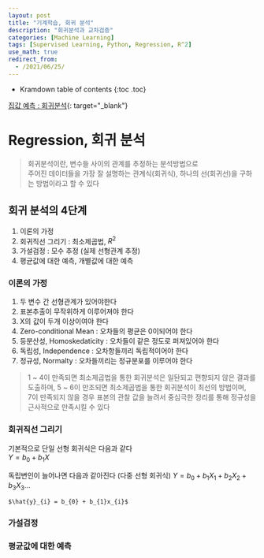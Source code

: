 ```yaml
---
layout: post
title: "기계학습, 회귀 분석"
description: "회귀분석과 교차검증"
categories: [Machine Learning]
tags: [Supervised Learning, Python, Regression, R^2]
use_math: true
redirect_from:
  - /2021/06/25/
---
```


* Kramdown table of contents
{:toc .toc}

[집값 예측 : 회귀분석](https://www.kaggle.com/s1hyeon/house-price-regression/edit "캐글, House Price Predict"){: target="_blank"}    


# Regression, 회귀 분석    
> 회귀분석이란, 변수들 사이의 관계를 추정하는 분석방법으로    
> 주어진 데이터들을 가장 잘 설명하는 관계식(회귀식), 하나의 선(회귀선)을 구하는 방법이라고 할 수 있다

## 회귀 분석의 4단계
1. 이론의 가정    
2. 회귀직선 그리기 : 최소제곱법, $R^2$    
3. 가설검정 : 모수 추정 (실제 선형관계 추정)    
4. 평균값에 대한 예측, 개별값에 대한 예측    


### 이론의 가정    
1. 두 변수 간 선형관계가 있어야한다
2. 표본추출이 무작위하게 이루어져야 한다
3. X의 값이 두개 이상이여야 한다
4. Zero-conditional Mean : 오차들의 평균은 0이되어야 한다
5. 등분산성, Homoskedaticity : 오차들이 같은 정도로 퍼져있어야 한다
6. 독립성, Independence : 오차항들끼리 독립적이어야 한다
7. 정규성, Normalty : 오차들끼리는 정규분포를 이루어야 한다

> 1 ~ 4이 만족되면 최소제곱법을 통한 회귀분석은 일돤되고 편향되지 않은 결과를 도출하며,
> 5 ~ 6이 만조되면 최소제곱법을 통한 회귀분석이 최선의 방법이며,    
> 7이 만족되지 않을 경우 표본의 관찰 값을 늘려서 중심극한 정리를 통해 정규성을 근사적으로 만족시킬 수 있다    

### 회귀직선 그리기

기본적으로 단일 선형 회귀식은 다음과 같다    
$Y = b_{0} + b_{1}X$       

독립변인이 늘어나면 다음과 같아진다 (다중 선형 회귀식)
$Y = b_{0} + b_{1}X_{1} + b_{2}X_{2} + b_{3}X_{3} ...$    


`$\hat{y}_{i} = b_{0} + b_{1}x_{i}$`

### 가설검정

### 평균값에 대한 예측

